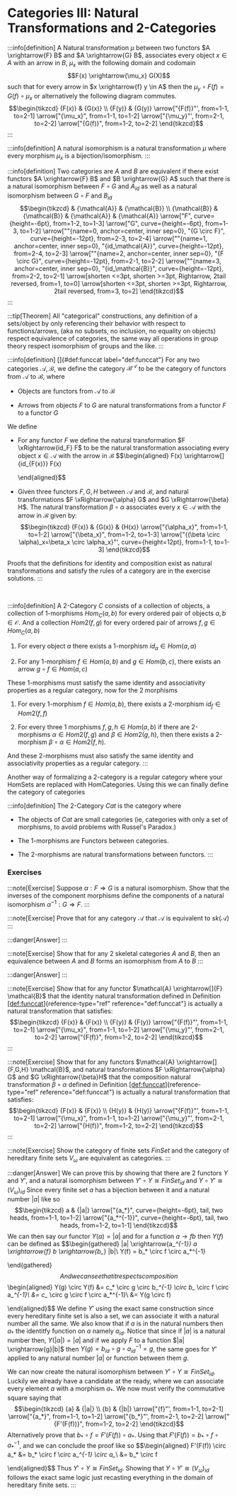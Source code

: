 # Categories III: Natural Transformations and 2-Categories

:::info[definition]
A Natural transformation $\mu$ between two functors
$A \xrightarrow{F} B$ and $A \xrightarrow{G} B$, associates every object
$x \in A$ with an arrow in $B$, $\mu_x$ with the following domain and
codomain $$F(x) \xrightarrow{\mu_x} G(X)$$ such that for every arrow in
$x \xrightarrow{f} y \in A$ then the
$\mu_y \circ F(f) = G(f) \circ \mu_x$ or alternatively the following
diagram commutes. $$\begin{tikzcd}
    {F(x)} & {G(x)} \\
    {F(y)} & {G(y)}
    \arrow["{F(f)}"', from=1-1, to=2-1]
    \arrow["{\mu_x}", from=1-1, to=1-2]
    \arrow["{\mu_y}"', from=2-1, to=2-2]
    \arrow["{G(f)}", from=1-2, to=2-2]
\end{tikzcd}$$
:::

:::info[definition]
A natural isomorphism is a natural transformation $\mu$ where every
morphism $\mu_x$ is a bijection/isomorphism.
:::

:::info[definition]
Two categories are $A$ and $B$ are equivalent if there exist functors
$A \xrightarrow{F} B$ and $B \xrightarrow{G} A$ such that there is a
natural isomorphism between $F \circ G$ and $A_{id}$ as well as a
natural isomorphism between $G \circ F$ and $B_{id}$ $$\begin{tikzcd}
    & {\mathcal{A}} & {\mathcal{B}} \\
    {\mathcal{B}} & {\mathcal{B}} & {\mathcal{A}} & {\mathcal{A}}
    \arrow["F", curve={height=-6pt}, from=1-2, to=1-3]
    \arrow["G", curve={height=-6pt}, from=1-3, to=1-2]
    \arrow[""{name=0, anchor=center, inner sep=0}, "{G \circ F}", curve={height=-12pt}, from=2-3, to=2-4]
    \arrow[""{name=1, anchor=center, inner sep=0}, "{id_\mathcal{A}}", curve={height=-12pt}, from=2-4, to=2-3]
    \arrow[""{name=2, anchor=center, inner sep=0}, "{F \circ G}", curve={height=-12pt}, from=2-1, to=2-2]
    \arrow[""{name=3, anchor=center, inner sep=0}, "{id_\mathcal{B}}", curve={height=-12pt}, from=2-2, to=2-1]
    \arrow[shorten <=3pt, shorten >=3pt, Rightarrow, 2tail reversed, from=1, to=0]
    \arrow[shorten <=3pt, shorten >=3pt, Rightarrow, 2tail reversed, from=3, to=2]
\end{tikzcd}$$
:::

:::tip[Theorem]
All \"categorical\" constructions, any definition of a sets/object by
only referencing their behavior with respect to functions/arrows, (aka
no subsets, no inclusion, no equality on objects) respect equivalence of
categories, the same way all operations in group theory respect
isomorphism of groups and the like.
:::

:::info[definition]
[]{#def:funccat label="def:funccat"} For any two categories
$\mathcal{A},\mathcal{B}$, we define the category
$\mathcal{B}^\mathcal{A}$ to be the category of functors from
$\mathcal{A}$ to $\mathcal{B}$, where

-   Objects are functors from $\mathcal{A}$ to $\mathcal{B}$

-   Arrows from objects $F$ to $G$ are natural transformations from a
    functor $F$ to a functor $G$

We define

-   For any functor $F$ we define the natural transformation
    $F \xRightarrow{id_F} F$ to be the natural transformation
    associating every object $x \in \mathcal{A}$ with the arrow in
    $\mathcal{B}$ $$\begin{aligned}
                F(x) \xrightarrow[]{id_{F(x)}} F(x)
            
    \end{aligned}$$

-   Given three functors $F,G,H$ between $\mathcal{A}$ and
    $\mathcal{B}$, and natural transformations
    $F \xRightarrow{\alpha} G$ and $G \xRightarrow{\beta} H$. The
    natural transformation $\beta \circ \alpha$ associates every
    $x \in \mathcal{A}$ with the arrow in $\mathcal{B}$ given by:
    $$\begin{tikzcd}
        {F(x)} & {G(x)} & {H(x)}
        \arrow["{\alpha_x}", from=1-1, to=1-2]
        \arrow["{\beta_x}", from=1-2, to=1-3]
        \arrow["{(\beta \circ \alpha)_x=\beta_x \circ \alpha_x}"', curve={height=12pt}, from=1-1, to=1-3]
    \end{tikzcd}$$

Proofs that the definitions for identity and composition exist as
natural transformations and satisfy the rules of a category are in the
exercise solutions.
:::

 

:::info[definition]
A 2-Category $C$ consists of a collection of objects, a collection of
1-morphisms $Hom_C(a,b)$ for every ordered pair of objects
$a,b \in \mathcal{O}$. And a collection $Hom2(f,g)$ for every ordered
pair of arrows $f,g \in Hom_C(a,b)$

1.  For every object $a$ there exists a 1-morphism $id_a \in Hom(a,a)$

2.  For any 1-morphism $f \in Hom(a,b)$ and $g \in Hom(b,c)$, there
    exists an arrow $g \circ f \in Hom(a,c)$

These 1-morphisms must satisfy the same identity and associativity
properties as a regular category, now for the 2 morphisms

1.  For every 1-morphism $f \in Hom(a,b)$, there exists a 2-morphism
    $id_f \in Hom2(f,f)$

2.  For every three 1 morphisms $f,g,h \in Hom(a,b)$ if there are
    2-morphisms $\alpha \in Hom2(f,g)$ and $\beta \in Hom2(g,h)$, then
    there exists a 2-morphism $\beta \circ \alpha \in Hom2(f,h)$.

And these 2-morphisms must also satisfy the same identity and
associativity properties as a regular category.
:::

Another way of formalizing a 2-category is a regular category where your
HomSets are replaced with HomCategories. Using this we can finally
define the category of categories

:::info[definition]
The 2-Category $Cat$ is the category where

-   The objects of $Cat$ are small categories (ie, categories with only
    a set of morphisms, to avoid problems with Russel's Paradox.)

-   The 1-morphisms are Functors between categories.

-   The 2-morphisms are natural transformations between functors.
:::

### Exercises

:::note[Exercise]
Suppose $\alpha: F \Rightarrow G$ is a natural isomorphism. Show that
the inverses of the component morphisms define the components of a
natural isomorphism $\alpha^{-1}: G \Rightarrow F$.
:::

:::note[Exercise]
Prove that for any category $\mathcal{A}$ that $\mathcal{A}$ is
equivalent to $sk(\mathcal{A})$
:::

:::danger[Answer]
:::

:::note[Exercise]
Show that for any 2 skeletal categories $A$ and $B$, then an equivalence
between $A$ and $B$ forms an isomorphism from $A$ to $B$
:::

:::danger[Answer]
:::

:::note[Exercise]
Show that for any functor $\mathcal{A} \xrightarrow[]{F} \mathcal{B}$
that the identity natural transformation defined in Definition
[\[def:funccat\]](#def:funccat){reference-type="ref"
reference="def:funccat"} is actually a natural transformation that
satisfies: $$\begin{tikzcd}
    {F(x)} & {F(x)} \\
    {F(y)} & {F(y)}
    \arrow["{F(f)}"', from=1-1, to=2-1]
    \arrow["{\mu_x}", from=1-1, to=1-2]
    \arrow["{\mu_y}"', from=2-1, to=2-2]
    \arrow["{F(f)}", from=1-2, to=2-2]
\end{tikzcd}$$
:::

:::note[Exercise]
Show that for any functors
$\mathcal{A} \xrightarrow[]{F,G,H} \mathcal{B}$, and natural
transformations $F \xRightarrow{\alpha} G$ and $G \xRightarrow{\beta}H$
that the composition natural transformation $\beta \circ \alpha$ defined
in Definition [\[def:funccat\]](#def:funccat){reference-type="ref"
reference="def:funccat"} is actually a natural transformation that
satisfies: $$\begin{tikzcd}
    {F(x)} & {F(x)} \\
    {H(y)} & {H(y)}
    \arrow["{F(f)}"', from=1-1, to=2-1]
    \arrow["{\mu_x}", from=1-1, to=1-2]
    \arrow["{\mu_y}"', from=2-1, to=2-2]
    \arrow["{H(f)}", from=1-2, to=2-2]
\end{tikzcd}$$
:::

:::note[Exercise]
Show the category of finite sets $FinSet$ and the category of hereditary
finite sets $V_\omega$ are equivalent as categories.
:::

:::danger[Answer]
We can prove this by showing that there are 2 functors $Y$ and $Y'$, and
a natural isomorphism between $Y'\circ Y \cong FinSet_{id}$ and
$Y \circ Y' \cong (V_\omega)_{id}$ Since every finite set $a$ has a
bijection between it and a natural number $|a|$ like so $$\begin{tikzcd}
        a & {|a|}
        \arrow["{a_*}", curve={height=-6pt}, tail, two heads, from=1-1, to=1-2]
        \arrow["{a_*^{-1}}", curve={height=-6pt}, tail, two heads, from=1-2, to=1-1]
    \end{tikzcd}$$ We can then say our functor $Y(a)= |a|$ and for a
function $a \rightarrow{f} b$ then $Y(f)$ can be defined as
$$\begin{gathered}
        |a| \xrightarrow{a_*^{-1}} a \xrightarrow{f} b \xrightarrow{b_*} |b|\\
        Y(f) = b_* \circ f \circ a_*^{-1}
    
\end{gathered}$$ And we can see that it respects composition
$$\begin{aligned}
        Y(g) \circ Y(f) &= c_* \circ g \circ b_*^{-1} \circ b_* \circ f \circ a_*^{-1}\\
        &= c_* \circ g \circ  f \circ a_*^{-1}\\
        &= Y(g \circ f)
    
\end{aligned}$$ We define $Y'$ using the exact same construction since
every hereditary finite set is also a set, we can associate it with a
natural number all the same. We also know that if $a$ is in the natural
numbers then $a_*$ the identitfy function on $a$ namely $a_{id}$. Notice
that since if $|a|$ is a natural number then, $Y(|a|)=|a|$ and if we
apply $F$ to a function $|a| \xrightarrow{g}|b|$ then
$Y(g)= b_{id} \circ g \circ a_{id}^{-1}=g$, the same goes for $Y'$
applied to any natural number $|a|$ or function between them $g$.

We can now create the natural isomorphism between
$Y'\circ Y \cong FinSet_{id}$. Luckily we already have a candidate at
the ready, where we can associate every element $a$ with a morphism
$a_*$. We now must verify the commutative square saying that
$$\begin{tikzcd}
        {a} & {|a|} \\
        {b} & {|b|}
        \arrow["{f}"', from=1-1, to=2-1]
        \arrow["{a_*}", from=1-1, to=1-2]
        \arrow["{b_*}"', from=2-1, to=2-2]
        \arrow["{F'(F(f))}", from=1-2, to=2-2]
    \end{tikzcd}$$ Alternatively prove that
$b_* \circ f = F'(F(f)) \circ  a_*$. Using that
$F'(F(f))= b_* \circ f \circ a_*^{-1}$, and we can conclude the proof
like so $$\begin{aligned}
        F'(F(f)) \circ  a_* &= b_* \circ f \circ a_*^{-1} \circ a_*\\
        &= b_* \circ f 
    
\end{aligned}$$ Thus $Y'\circ Y \cong FinSet_{id}$. Showing that
$Y \circ Y' \cong (V_\omega)_{id}$ follows the exact same logic just
recasting everything in the domain of hereditary finite sets.
:::
